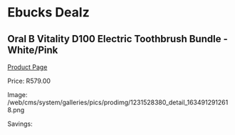 
# Ebucks Dealz
## Oral B Vitality D100 Electric Toothbrush Bundle - White/Pink
[Product Page](https://www.ebucks.com/web/shop/productSelected.do?prodId=1231528380&catId=908594260)

Price: R579.00

Image: /web/cms/system/galleries/pics/prodimg/1231528380_detail_1634912912618.png

Savings: 


	
